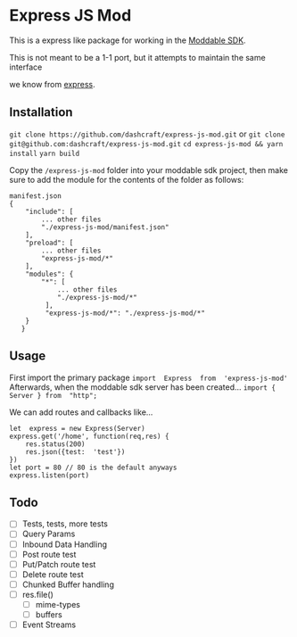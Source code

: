 
# Express JS Mod

This is a express like package for working in the [Moddable SDK](https://www.moddable.com/).

This is not meant to be a 1-1 port, but it attempts to maintain the same interface

we know from [express](https://expressjs.com/).

## Installation
`git clone https://github.com/dashcraft/express-js-mod.git` or `git clone git@github.com:dashcraft/express-js-mod.git`
`cd express-js-mod && yarn install`
`yarn build`

Copy the `/express-js-mod` folder into your moddable sdk project,
then make sure to add the module for the contents of the folder as follows:

    manifest.json
    {
	    "include": [
		    ... other files
		    "./express-js-mod/manifest.json"
	    ],
	    "preload": [
		    ... other files
		    "express-js-mod/*"
	    ],
	    "modules": {
		    "*": [
				... other files
			    "./express-js-mod/*"
			 ],
			 "express-js-mod/*": "./express-js-mod/*"
		}
	   }

## Usage
First import the primary package
`import  Express  from  'express-js-mod'`
Afterwards, when the moddable sdk server has been created...
`import { Server } from  "http";`

We can add routes and callbacks like...

    let  express = new Express(Server)
    express.get('/home', function(req,res) {
	    res.status(200)
	    res.json({test:  'test'})
    })
    let port = 80 // 80 is the default anyways
    express.listen(port)

## Todo

 - [ ] Tests, tests, more tests
 - [ ] Query Params
 - [ ] Inbound Data Handling
 - [ ] Post route test
 - [ ] Put/Patch route test
 - [ ] Delete route test
 - [ ] Chunked Buffer handling
 - [ ] res.file()
	 - [ ] mime-types
	 - [ ] buffers
 - [ ] Event Streams
